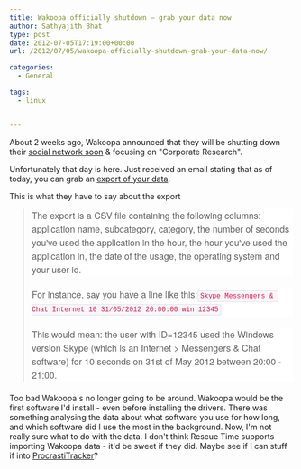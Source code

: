 ```yaml
---
title: Wakoopa officially shutdown – grab your data now
author: Sathyajith Bhat
type: post
date: 2012-07-05T17:19:00+00:00
url: /2012/07/05/wakoopa-officially-shutdown-grab-your-data-now/

categories:
  - General

tags:
  - linux


---
```

About 2 weeks ago, Wakoopa announced that they will be shutting down their <a title="Wakoopa is dead" href="https://techie-buzz.com/tech-news/wakoopa-service-made-software-social-comes-end.html" target="_blank">social network soon</a> & focusing on "Corporate Research".

Unfortunately that day is here. Just received an email stating that as of today, you can grab an <a href="https://social.wakoopa.com/" target="_blank">export of your data</a>.

This is what they have to say about the export

> <p style="margin: 0px 0px 20px; font-size: 16px; line-height: 24px; font-family: 'Helvetica Neue', Helvetica, Arial, sans-serif; background-color: #ffffff;">
>   The export is a CSV file containing the following columns: application name, subcategory, category, the number of seconds you've used the application in the hour, the hour you've used the application in, the date of the usage, the operating system and your user id.
> </p>
> 
> <p style="margin: 0px 0px 20px; font-size: 16px; line-height: 24px; font-family: 'Helvetica Neue', Helvetica, Arial, sans-serif; background-color: #ffffff;">
>   For instance, say you have a line like this:<code style="padding: 2px 4px; font-family: Menlo, Monaco, Consolas, 'Courier New', monospace; font-size: 12px; color: #dd1144; border-top-left-radius: 3px; border-top-right-radius: 3px; border-bottom-right-radius: 3px; border-bottom-left-radius: 3px; background-color: #f7f7f9; border: 1px solid #e1e1e8;">Skype Messengers & Chat Internet 10 31/05/2012 20:00:00 win 12345</code>
> </p>
> 
> <p style="margin: 0px 0px 20px; font-size: 16px; line-height: 24px; font-family: 'Helvetica Neue', Helvetica, Arial, sans-serif; background-color: #ffffff;">
>   This would mean: the user with ID=12345 used the Windows version Skype (which is an Internet > Messengers & Chat software) for 10 seconds on 31st of May 2012 between 20:00 - 21:00.
> </p>

Too bad Wakoopa's no longer going to be around. Wakoopa would be the first software I'd install - even before installing the drivers. There was something analysing the data about what software you use for how long, and which software did I use the most in the background. Now, I'm not really sure what to do with the data. I don't think Rescue Time supports importing Wakoopa data - it'd be sweet if they did. Maybe see if I can stuff if into <a title="procrastitracker" href="https://procrastitracker.com/" target="_blank">ProcrastiTracker</a>?
